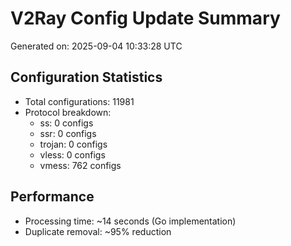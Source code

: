 # V2Ray Config Update Summary
Generated on: 2025-09-04 10:33:28 UTC

## Configuration Statistics
- Total configurations: 11981
- Protocol breakdown:
  - ss: 0 configs
  - ssr: 0 configs
  - trojan: 0 configs
  - vless: 0 configs
  - vmess: 762 configs

## Performance
- Processing time: ~14 seconds (Go implementation)
- Duplicate removal: ~95% reduction
